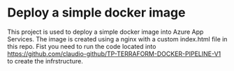 # Deploy a simple docker image
This project is used to deploy a simple docker image into Azure App Services.
The image is created using a nginx with a custom index.html file in this repo.
Fist you need to run the code located into https://github.com/claudio-github/TP-TERRAFORM-DOCKER-PIPELINE-V1 to create the infrstructure.